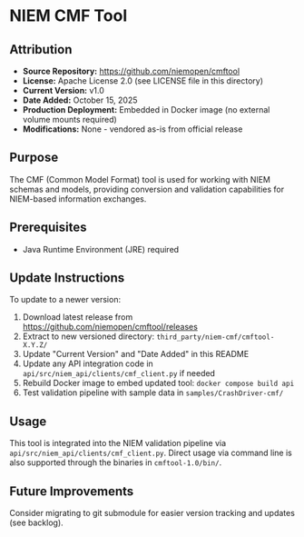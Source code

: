# NIEM CMF Tool

## Attribution
- **Source Repository:** https://github.com/niemopen/cmftool
- **License:** Apache License 2.0 (see LICENSE file in this directory)
- **Current Version:** v1.0
- **Date Added:** October 15, 2025
- **Production Deployment:** Embedded in Docker image (no external volume mounts required)
- **Modifications:** None - vendored as-is from official release

## Purpose
The CMF (Common Model Format) tool is used for working with NIEM schemas and models, providing conversion and validation capabilities for NIEM-based information exchanges.

## Prerequisites
- Java Runtime Environment (JRE) required

## Update Instructions
To update to a newer version:

1. Download latest release from https://github.com/niemopen/cmftool/releases
2. Extract to new versioned directory: `third_party/niem-cmf/cmftool-X.Y.Z/`
3. Update "Current Version" and "Date Added" in this README
4. Update any API integration code in `api/src/niem_api/clients/cmf_client.py` if needed
5. Rebuild Docker image to embed updated tool: `docker compose build api`
6. Test validation pipeline with sample data in `samples/CrashDriver-cmf/`

## Usage
This tool is integrated into the NIEM validation pipeline via `api/src/niem_api/clients/cmf_client.py`. Direct usage via command line is also supported through the binaries in `cmftool-1.0/bin/`.

## Future Improvements
Consider migrating to git submodule for easier version tracking and updates (see backlog).

